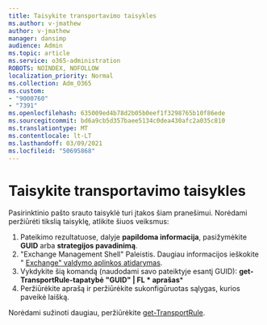 ```yaml
---
title: Taisykite transportavimo taisykles
ms.author: v-jmathew
author: v-jmathew
manager: dansimp
audience: Admin
ms.topic: article
ms.service: o365-administration
ROBOTS: NOINDEX, NOFOLLOW
localization_priority: Normal
ms.collection: Adm_O365
ms.custom:
- "9000760"
- "7391"
ms.openlocfilehash: 635009ed4b78d2b05b0eef1f3298765b10f86ede
ms.sourcegitcommit: bd6a9cb5d357baee5134c0dea430afc2a035c810
ms.translationtype: MT
ms.contentlocale: lt-LT
ms.lasthandoff: 03/09/2021
ms.locfileid: "50695868"
---
```

# <a name="fix-transport-rules"></a>Taisykite transportavimo taisykles

Pasirinktinio pašto srauto taisyklė turi įtakos šiam pranešimui. Norėdami peržiūrėti tikslią taisyklę, atlikite šiuos veiksmus:

1. Pateikimo rezultatuose, dalyje **papildoma informacija**, pasižymėkite **GUID** arba **strategijos pavadinimą**.
2. "Exchange Management Shell" Paleistis. Daugiau informacijos ieškokite " [Exchange" valdymo aplinkos atidarymas](https://go.microsoft.com/fwlink/?linkid=2101432).
3. Vykdykite šią komandą (naudodami savo pateiktyje esantį GUID):  **get-TransportRule-tapatybė "GUID" | FL * aprašas***
4. Peržiūrėkite aprašą ir peržiūrėkite sukonfigūruotas sąlygas, kurios paveikė laišką.

Norėdami sužinoti daugiau, peržiūrėkite [get-TransportRule](https://go.microsoft.com/fwlink/?linkid=2101523).
